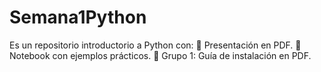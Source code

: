 # Semana1Python
Es un repositorio introductorio a Python con: 📄 Presentación en PDF. 📒 Notebook con ejemplos prácticos. 📝 Grupo 1: Guía de instalación en PDF.
